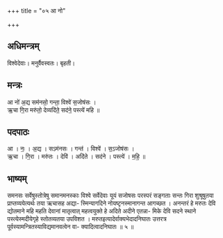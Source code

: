 +++
title = "०५ आ नो"

+++
## अधिमन्त्रम्
विश्वेदेवाः। मनुर्वैवस्वतः। बृहती।

## मन्त्रः
आ नो॑ अ॒द्य सम॑नसो॒ गन्ता॒ विश्वे॑ स॒जोष॑सः ।  
ऋ॒चा गि॒रा मरु॑तो॒ देव्यदि॑ते॒ सद॑ने॒ पस्त्ये॑ महि ॥

## पदपाठः
आ । नः॒ । अ॒द्य । सऽम॑नसः । गन्त॑ । विश्वे॑ । स॒ऽजोष॑सः ।  
ऋ॒चा । गि॒रा । मरु॑तः । देवि॑ । अदि॑ते । सद॑ने । पस्त्ये॑ । म॒हि॒ ॥

## भाष्यम्
समनसः सर्वेषुस्तोत्रेषु समानमनस्काः विश्वे सर्वेदेवाः यूयं सजोषसः परस्परं सङ्गताः सन्तः गिरा शुश्रूषुतया प्राप्तव्ययेत्यर्थः तया ऋचासह अद्या- स्मिन्यागदिने नोयष्टृनस्मानागन्त आगच्छत । अनन्तरं हे मरुतः देवि द्योतमाने महि महति देवानां मातृत्वात् महत्वयुक्ते हे अदिते अदीने एतन्ना- मिके देवि सदने स्थाने पस्त्येस्मदीयेगृहे स्तोतव्यतया उपविशत । मरुतइत्यादेर्वाक्यभेदादनिघातः उत्तरत्र पूर्वस्यामन्त्रितस्याविद्यमानवत्वेन वा- क्यादित्वादनिघातः ॥ ५ ॥